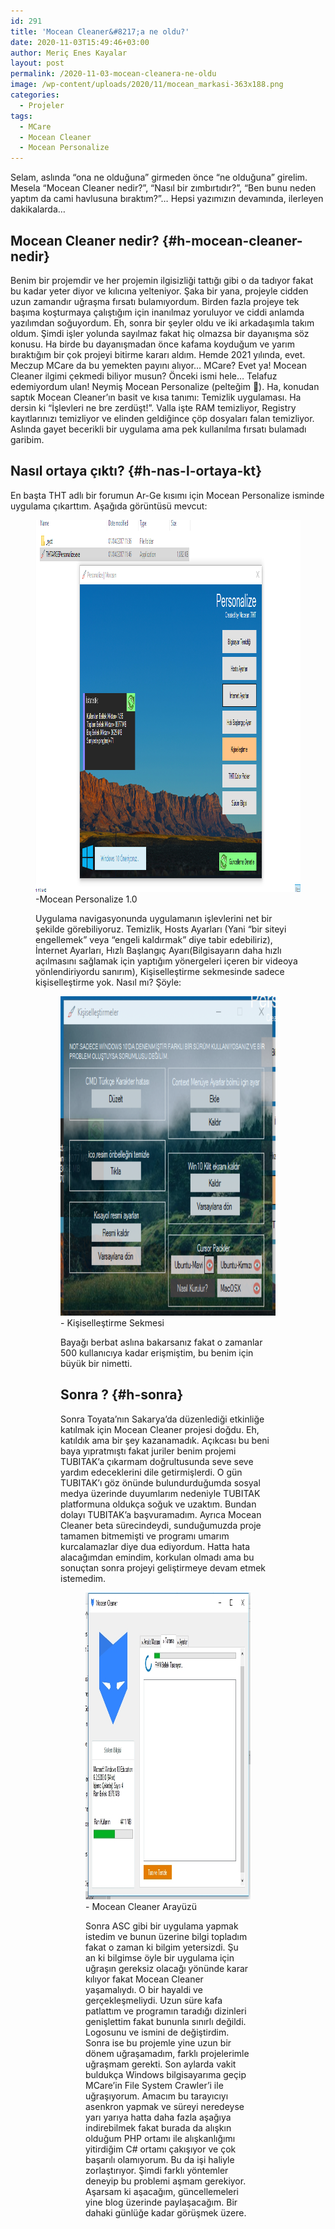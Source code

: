 ```yaml
---
id: 291
title: 'Mocean Cleaner&#8217;a ne oldu?'
date: 2020-11-03T15:49:46+03:00
author: Meriç Enes Kayalar
layout: post
permalink: /2020-11-03-mocean-cleanera-ne-oldu
image: /wp-content/uploads/2020/11/mocean_markasi-363x188.png
categories:
  - Projeler
tags:
  - MCare
  - Mocean Cleaner
  - Mocean Personalize
---
```

Selam, aslında &#8220;ona ne olduğuna&#8221; girmeden önce &#8220;ne olduğuna&#8221; girelim. Mesela &#8220;Mocean Cleaner nedir?&#8221;, &#8220;Nasıl bir zımbırtıdır?&#8221;, &#8220;Ben bunu neden yaptım da cami havlusuna bıraktım?&#8221;&#8230; Hepsi yazımızın devamında, ilerleyen dakikalarda&#8230;

## Mocean Cleaner nedir? {#h-mocean-cleaner-nedir}

Benim bir projemdir ve her projemin ilgisizliği tattığı gibi o da tadıyor fakat bu kadar yeter diyor ve kılıcına yelteniyor. Şaka bir yana, projeyle cidden uzun zamandır uğraşma fırsatı bulamıyordum. Birden fazla projeye tek başıma koşturmaya çalıştığım için inanılmaz yoruluyor ve ciddi anlamda yazılımdan soğuyordum. Eh, sonra bir şeyler oldu ve iki arkadaşımla takım oldum. Şimdi işler yolunda sayılmaz fakat hiç olmazsa bir dayanışma söz konusu. Ha birde bu dayanışmadan önce kafama koyduğum ve yarım bıraktığım bir çok projeyi bitirme kararı aldım. Hemde 2021 yılında, evet. Meczup MCare da bu yemekten payını alıyor&#8230; MCare? Evet ya! Mocean Cleaner ilgimi çekmedi biliyor musun? Önceki ismi hele&#8230; Telafuz edemiyordum ulan! Neymiş Mocean Personalize (pelteğim 🙂). Ha, konudan saptık Mocean Cleaner&#8217;ın basit ve kısa tanımı: Temizlik uygulaması. Ha dersin ki &#8220;İşlevleri ne bre zerdüşt!&#8221;. Valla işte RAM temizliyor, Registry kayıtlarınızı temizliyor ve elinden geldiğince çöp dosyaları falan temizliyor. Aslında gayet becerikli bir uygulama ama pek kullanılma fırsatı bulamadı garibim.

## Nasıl ortaya çıktı? {#h-nas-l-ortaya-kt}

En başta THT adlı bir forumun Ar-Ge kısımı için Mocean Personalize isminde uygulama çıkarttım. Aşağıda görüntüsü mevcut:<figure class="wp-block-image size-large is-style-default">

<img loading="lazy" width="1016" height="595" src="assets/uploads/2020/11/nRJz0N.png" alt="" class="wp-image-292" /> -Mocean Personalize 1.0

Uygulama navigasyonunda uygulamanın işlevlerini net bir şekilde görebiliyoruz. Temizlik, Hosts Ayarları (Yani &#8220;bir siteyi engellemek&#8221; veya &#8220;engeli kaldırmak&#8221; diye tabir edebiliriz), İnternet Ayarları, Hızlı Başlangıç Ayarı(Bilgisayarın daha hızlı açılmasını sağlamak için yaptığım yönergeleri içeren bir videoya yönlendiriyordu sanırım), Kişiselleştirme sekmesinde sadece kişiselleştirme yok. Nasıl mı? Şöyle:<figure class="wp-block-image size-large is-resized is-style-default">

<img loading="lazy" src="assets/uploads/2020/11/P0O8Jd.png" alt="" class="wp-image-293" width="587" height="511" /> <br/> - Kişiselleştirme Sekmesi

Bayağı berbat aslına bakarsanız fakat o zamanlar 500 kullanıcıya kadar erişmiştim, bu benim için büyük bir nimetti. 

## Sonra ? {#h-sonra}

Sonra Toyata&#8217;nın Sakarya&#8217;da düzenlediği etkinliğe katılmak için Mocean Cleaner projesi doğdu. Eh, katıldık ama bir şey kazanamadık. Açıkcası bu beni baya yıpratmıştı fakat juriler benim projemi TUBITAK&#8217;a çıkarmam doğrultusunda seve seve yardım edeceklerini dile getirmişlerdi. O gün TUBITAK&#8217;ı göz önünde bulundurduğumda sosyal medya üzerinde duyumlarım nedeniyle TUBITAK platformuna oldukça soğuk ve uzaktım. Bundan dolayı TUBITAK&#8217;a başvuramadım. Ayrıca Mocean Cleaner beta sürecindeydi, sunduğumuzda proje tamamen bitmemişti ve programı umarım kurcalamazlar diye dua ediyordum. Hatta hata alacağımdan emindim, korkulan olmadı ama bu sonuçtan sonra projeyi geliştirmeye devam etmek istemedim.<figure class="wp-block-image size-large is-style-default">

<img loading="lazy" width="659" height="491" src="assets/uploads/2020/11/mcn_clnr.jpg" alt="" class="wp-image-294" /><br/> - Mocean Cleaner Arayüzü 

Sonra ASC gibi bir uygulama yapmak istedim ve bunun üzerine bilgi topladım fakat o zaman ki bilgim yetersizdi. Şu an ki bilgimse öyle bir uygulama için uğraşın gereksiz olacağı yönünde karar kılıyor fakat Mocean Cleaner yaşamalıydı. O bir hayaldi ve gerçekleşmeliydi. Uzun süre kafa patlattım ve programın taradığı dizinleri genişlettim fakat bununla sınırlı değildi. Logosunu ve ismini de değiştirdim. Sonra ise bu projemle yine uzun bir dönem uğraşamadım, farklı projelerimle uğraşmam gerekti. Son aylarda vakit buldukça Windows bilgisayarıma geçip MCare&#8217;in File System Crawler&#8217;i ile uğraşıyorum. Amacım bu tarayıcıyı asenkron yapmak ve süreyi neredeyse yarı yarıya hatta daha fazla aşağıya indirebilmek fakat burada da alışkın olduğum PHP ortamı ile alışkanlığımı yitirdiğim C# ortamı çakışıyor ve çok başarılı olamıyorum. Bu da işi haliyle zorlaştırıyor. Şimdi farklı yöntemler deneyip bu problemi aşmam gerekiyor. Aşarsam ki aşacağım, güncellemeleri yine blog üzerinde paylaşacağım. Bir dahaki günlüğe kadar görüşmek üzere.